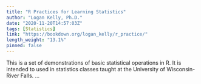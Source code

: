 ```yaml
---
title: "R Practices for Learning Statistics"
author: "Logan Kelly, Ph.D."
date: "2020-11-20T14:57:03Z"
tags: [Statistics]
link: "https://bookdown.org/logan_kelly/r_practice/"
length_weight: "13.1%"
pinned: false
---
```


This is a set of demonstrations of basic statistical operations in R. It is intended to used in statistics classes taught at the University of Wisconsin-River Falls. ...
